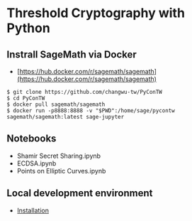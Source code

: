 # Threshold Cryptography with Python

## Instrall SageMath via Docker


- [https://hub.docker.com/r/sagemath/sagemath](https://hub.docker.com/r/sagemath/sagemath)

```
$ git clone https://github.com/changwu-tw/PyConTW
$ cd PyConTW
$ docker pull sagemath/sagemath
$ docker run -p8888:8888 -v "$PWD":/home/sage/pycontw sagemath/sagemath:latest sage-jupyter
```

## Notebooks

- Shamir Secret Sharing.ipynb
- ECDSA.ipynb
- Points on Elliptic Curves.ipynb


## Local development environment

- [Installation](Install_zh-TW.md)
